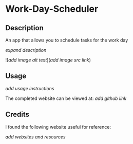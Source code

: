 # Work-Day-Scheduler

## Description

An app that allows you to schedule tasks for the work day

*expand description*


![*add image alt text*](*add image src link*)

## Usage

*add usage instructions*

The completed website can be viewed at: *add github link*

## Credits

I found the following website useful for reference:

*add websites and resources*